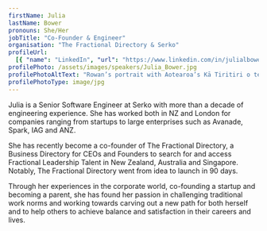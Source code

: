 ```yaml
---
firstName: Julia
lastName: Bower
pronouns: She/Her
jobTitle: "Co-Founder & Engineer"
organisation: "The Fractional Directory & Serko"
profileUrl:
  [{ "name": "LinkedIn", "url": "https://www.linkedin.com/in/julialbower" }]
profilePhoto: /assets/images/speakers/Julia_Bower.jpg
profilePhotoAltText: "Rowan’s portrait with Aotearoa’s Kā Tiritiri o te Moana (Southern Alps) in the background."
profilePhotoType: image/jpg
---
```


Julia is a Senior Software Engineer at Serko with more than a decade of engineering experience. She has worked both in NZ and London for companies ranging from startups to large enterprises such as Avanade, Spark, IAG and ANZ.

She has recently become a co-founder of The Fractional Directory, a Business Directory for CEOs and Founders to search for and access Fractional Leadership Talent in New Zealand, Australia and Singapore. Notably, The Fractional Directory went from idea to launch in 90 days.

Through her experiences in the corporate world, co-founding a startup and becoming a parent, she has found her passion in challenging traditional work norms and working towards carving out a new path for both herself and to help others to achieve balance and satisfaction in their careers and lives.
